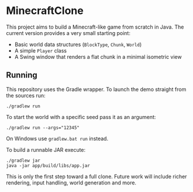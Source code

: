 # MinecraftClone

This project aims to build a Minecraft-like game from scratch in Java. The current version provides a very small starting point:

- Basic world data structures (`BlockType`, `Chunk`, `World`)
- A simple `Player` class
- A Swing window that renders a flat chunk in a minimal isometric view

## Running

This repository uses the Gradle wrapper. To launch the demo straight from the sources run:

```
./gradlew run
```

To start the world with a specific seed pass it as an argument:

```
./gradlew run --args="12345"
```

On Windows use `gradlew.bat run` instead.

To build a runnable JAR execute:

```
./gradlew jar
java -jar app/build/libs/app.jar
```

This is only the first step toward a full clone. Future work will include richer rendering, input handling, world generation and more.
